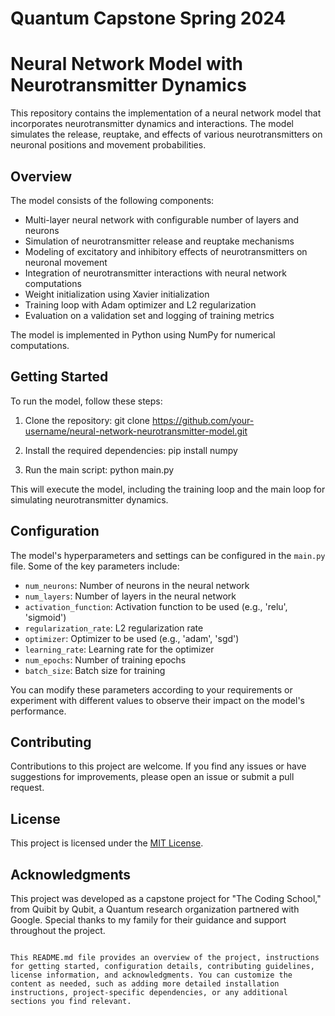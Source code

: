 # Quantum Capstone Spring 2024

# Neural Network Model with Neurotransmitter Dynamics

This repository contains the implementation of a neural network model that incorporates neurotransmitter dynamics and interactions. The model simulates the release, reuptake, and effects of various neurotransmitters on neuronal positions and movement probabilities.

## Overview

The model consists of the following components:

- Multi-layer neural network with configurable number of layers and neurons
- Simulation of neurotransmitter release and reuptake mechanisms
- Modeling of excitatory and inhibitory effects of neurotransmitters on neuronal movement
- Integration of neurotransmitter interactions with neural network computations
- Weight initialization using Xavier initialization
- Training loop with Adam optimizer and L2 regularization
- Evaluation on a validation set and logging of training metrics

The model is implemented in Python using NumPy for numerical computations.

## Getting Started

To run the model, follow these steps:

1. Clone the repository:
git clone https://github.com/your-username/neural-network-neurotransmitter-model.git

2. Install the required dependencies:
pip install numpy

3. Run the main script:
python main.py

This will execute the model, including the training loop and the main loop for simulating neurotransmitter dynamics.

## Configuration

The model's hyperparameters and settings can be configured in the `main.py` file. Some of the key parameters include:

- `num_neurons`: Number of neurons in the neural network
- `num_layers`: Number of layers in the neural network
- `activation_function`: Activation function to be used (e.g., 'relu', 'sigmoid')
- `regularization_rate`: L2 regularization rate
- `optimizer`: Optimizer to be used (e.g., 'adam', 'sgd')
- `learning_rate`: Learning rate for the optimizer
- `num_epochs`: Number of training epochs
- `batch_size`: Batch size for training

You can modify these parameters according to your requirements or experiment with different values to observe their impact on the model's performance.

## Contributing

Contributions to this project are welcome. If you find any issues or have suggestions for improvements, please open an issue or submit a pull request.

## License

This project is licensed under the [MIT License](LICENSE).

## Acknowledgments

This project was developed as a capstone project for "The Coding School," from Quibit by Qubit, a Quantum research organization partnered with Google. Special thanks to my family for their guidance and support throughout the project.
```

This README.md file provides an overview of the project, instructions for getting started, configuration details, contributing guidelines, license information, and acknowledgments. You can customize the content as needed, such as adding more detailed installation instructions, project-specific dependencies, or any additional sections you find relevant.
